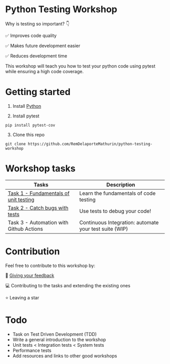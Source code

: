 # Python Testing Workshop

Why is testing so important? :point_down:

:white_check_mark: Improves code quality

:white_check_mark: Makes future development easier

:white_check_mark: Reduces development time

This workshop will teach you how to test your python code using pytest while ensuring a high code coverage.


# Getting started

1) Install [Python](https://www.python.org/downloads/)

2) Install pytest

```
pip install pytest-cov
```

3) Clone this repo

```
git clone https://github.com/RemDelaporteMathurin/python-testing-workshop
```

# Workshop tasks

| Tasks | Description |
|-|-|
| [Task 1 - Fundamentals of unit testing](https://github.com/RemDelaporteMathurin/python-testing-workshop/blob/main/tasks/task_1_fundamentals.ipynb) | Learn the fundamentals of code testing |
| [Task 2 - Catch bugs with tests](https://github.com/RemDelaporteMathurin/python-testing-workshop/blob/main/tasks/task_2_debugging.ipynb) | Use tests to debug your code! |
| Task 3 - Automation with Github Actions | Continuous Integration: automate your test suite (WIP) |

# Contribution

Feel free to contribute to this workshop by:

:microphone: [Giving your feedback](https://github.com/RemDelaporteMathurin/python-testing-workshop/issues/new)

:computer: Contributing to the tasks and extending the existing ones

:star: Leaving a star


# Todo

- Task on Test Driven Development (TDD)
- Write a general introduction to the workshop
- Unit tests < Integration tests < System tests
- Performance tests
- Add resources and links to other good workshops
